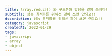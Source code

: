 ```yaml
---
title: Array.reduce() 와 구조분해 할당을 같이 쓰지마!
subtitle: 성능 최적화를 위해선 같이 쓰면 안되요!!
description: 성능 최적화를 위해선 같이 쓰면 안되요!!
category: javascript
createdAt: 2022-01-29
tags:
- javascript
- array
- object
---
```

